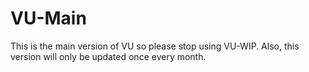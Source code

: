 # VU-Main
This is the main version of VU so please stop using VU-WIP. Also, this version will only be updated once every month.
